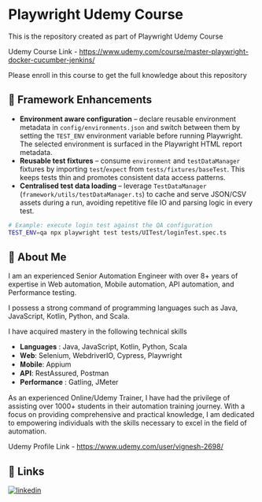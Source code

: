 # Playwright Udemy Course

This is the repository created as part of Playwright Udemy Course

Udemy Course Link - https://www.udemy.com/course/master-playwright-docker-cucumber-jenkins/

Please enroll in this course to get the full knowledge about this repository

## 🧱 Framework Enhancements

- **Environment aware configuration** – declare reusable environment metadata in `config/environments.json` and switch between them by setting the `TEST_ENV` environment variable before running Playwright. The selected environment is surfaced in the Playwright HTML report metadata.
- **Reusable test fixtures** – consume `environment` and `testDataManager` fixtures by importing `test`/`expect` from `tests/fixtures/baseTest`. This keeps tests thin and promotes consistent data access patterns.
- **Centralised test data loading** – leverage `TestDataManager` (`framework/utils/testDataManager.ts`) to cache and serve JSON/CSV assets during a run, avoiding repetitive file IO and parsing logic in every test.

```bash
# Example: execute login test against the QA configuration
TEST_ENV=qa npx playwright test tests/UITest/loginTest.spec.ts
```

## 🚀 About Me
I am an experienced Senior Automation Engineer with over 8+ years of expertise in Web automation, Mobile automation, API automation, and Performance testing.

I possess a strong command of programming languages such as Java, JavaScript, Kotlin, Python, and Scala.

I have acquired mastery in the following technical skills

- 𝐋𝐚𝐧𝐠𝐮𝐚𝐠𝐞𝐬 : Java, JavaScript, Kotlin, Python, Scala
- 𝐖𝐞𝐛: Selenium, WebdriverIO, Cypress, Playwright
- 𝐌𝐨𝐛𝐢𝐥𝐞: Appium
- 𝐀𝐏𝐈: RestAssured, Postman
- 𝐏𝐞𝐫𝐟𝐨𝐫𝐦𝐚𝐧𝐜𝐞 : Gatling, JMeter

As an experienced Online/Udemy Trainer, I have had the privilege of assisting over 1000+ students in their automation training journey. With a focus on providing comprehensive and practical knowledge, I am dedicated to empowering individuals with the skills necessary to excel in the field of automation.

Udemy Profile Link - https://www.udemy.com/user/vignesh-2698/


## 🔗 Links
[![linkedin](https://img.shields.io/badge/linkedin-0A66C2?style=for-the-badge&logo=linkedin&logoColor=white)](https://www.linkedin.com/in/vignesh-srinivasa-raghavan/)
